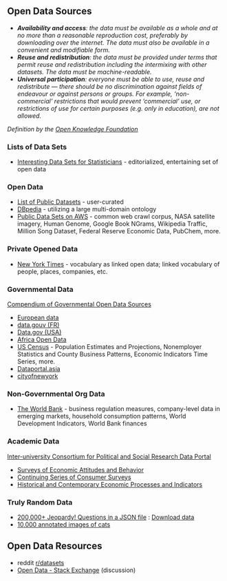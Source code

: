 ## Open Data Sources

* _**Availability and access**: the data must be available as a whole and at no more than a reasonable reproduction cost, preferably by downloading over the internet. The data must also be available in a convenient and modifiable form._
* _**Reuse and redistribution**: the data must be provided under terms that permit reuse and redistribution including the intermixing with other datasets. The data must be machine-readable._
* _**Universal participation**: everyone must be able to use, reuse and redistribute — there should be no discrimination against fields of endeavour or against persons or groups. For example, ‘non-commercial’ restrictions that would prevent ‘commercial’ use, or restrictions of use for certain purposes (e.g. only in education), are not allowed._

_Definition by the [Open Knowledge Foundation](https://okfn.org/opendata/)_

### Lists of Data Sets
* [Interesting Data Sets for Statisticians](http://rs.io/100-interesting-data-sets-for-statistics/) - editorialized, entertaining set of open data

### Open Data

* [List of Public Datasets](https://github.com/caesar0301/awesome-public-datasets) - user-curated
* [DBpedia](http://wiki.dbpedia.org/Datasets) - utilizing a large multi-domain ontology
* [Public Data Sets on AWS](https://aws.amazon.com/datasets?_encoding=UTF8&jiveRedirect=1) - common web crawl corpus, NASA satellite imagery, Human Genome, Google Book NGrams, Wikipedia Traffic, Million Song Dataset, Federal Reserve Economic Data, PubChem, more.

### Private Opened Data
* [New York Times](http://data.nytimes.com/) - vocabulary as linked open data; linked vocabulary of people, places, companies, etc.

### Governmental Data

[Compendium of Governmental Open Data Sources](http://datacatalogs.org/)

* [European data](https://data.europa.eu/en)
* [data.gouv (FR)](https://www.data.gouv.fr/fr/)
* [Data.gov (USA)](http://www.data.gov/)
* [Africa Open Data](http://africaopendata.org/dataset)
* [US Census](http://www.census.gov/data/developers/data-sets.html) - Population Estimates and Projections, Nonemployer Statistics and County Business Patterns, Economic Indicators Time Series, more.
* [Dataportal.asia](https://dataportal.asia/home)
* [cityofnewyork](https://opendata.cityofnewyork.us/data/)

### Non-Governmental Org Data

* [The World Bank](http://data.worldbank.org/topic/private-sector) - business regulation measures, company-level data in emerging markets, household consumption patterns, World Development Indicators, World Bank finances

### Academic Data

[Inter-university Consortium for Political and Social Research Data Portal](https://www.icpsr.umich.edu/web/pages/ICPSR/index.html)

* [Surveys of Economic Attitudes and Behavior](http://www.icpsr.umich.edu/icpsrweb/ICPSR/studies?classification=ICPSR.IV.B.)
* [Continuing Series of Consumer Surveys](http://www.icpsr.umich.edu/icpsrweb/ICPSR/studies?classification=ICPSR.IV.A.)
* [Historical and Contemporary Economic Processes and Indicators](http://www.icpsr.umich.edu/icpsrweb/ICPSR/studies?classification=ICPSR.IV.C.)

### Truly Random Data

* [200,000+ Jeopardy! Questions in a JSON file](http://www.reddit.com/r/datasets/comments/1uyd0t/200000_jeopardy_questions_in_a_json_file/) : [Download data](https://drive.google.com/file/d/0BwT5wj_P7BKXb2hfM3d2RHU1ckE/view?usp=sharing)
* [10,000 annotated images of cats](http://137.189.35.203/WebUI/CatDatabase/catData.html)

## Open Data Resources

* reddit [r/datasets](http://www.reddit.com/r/datasets/)
* [Open Data - Stack Exchange](http://opendata.stackexchange.com/) (discussion)
